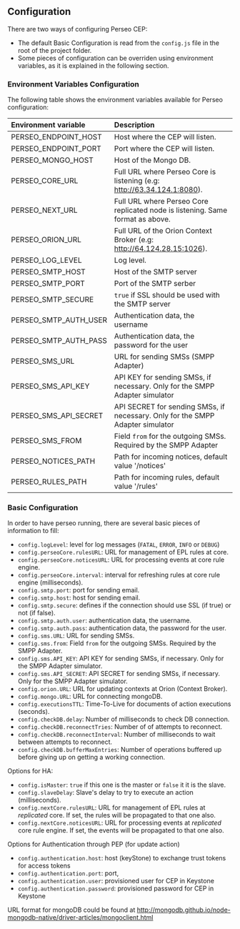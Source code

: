 <a name="configuration"></a>
## Configuration
There are two ways of configuring Perseo CEP:
* The default Basic Configuration is read from the `config.js` file in the root of the project folder.
* Some pieces of configuration can be overriden using environment variables, as it is explained in the following section.
 
### Environment Variables Configuration
The following table shows the environment variables available for Perseo configuration:

| Environment variable      | Description                            |
|:------------------------- |:-------------------------------------- |
| PERSEO_ENDPOINT_HOST      | Host where the CEP will listen.        |
| PERSEO_ENDPOINT_PORT      | Port where the CEP will listen.        |
| PERSEO_MONGO_HOST         | Host of the Mongo DB.                  |
| PERSEO_CORE_URL           | Full URL where Perseo Core is listening (e.g: http://63.34.124.1:8080). |
| PERSEO_NEXT_URL           | Full URL where Perseo Core replicated node is listening. Same format as above. |
| PERSEO_ORION_URL          | Full URL of the Orion Context Broker (e.g: http://64.124.28.15:1026).          |
| PERSEO_LOG_LEVEL          | Log level.         |
| PERSEO_SMTP_HOST          | Host of the SMTP server |
| PERSEO_SMTP_PORT          | Port of the SMTP serber |
| PERSEO_SMTP_SECURE        | `true` if SSL should be used with the SMTP server |
| PERSEO_SMTP_AUTH_USER     | Authentication data, the username |
| PERSEO_SMTP_AUTH_PASS     | Authentication data, the password for the user |
| PERSEO_SMS_URL            | URL for sending SMSs (SMPP Adapter) |
| PERSEO_SMS_API_KEY        | API KEY for sending SMSs, if necessary. Only for the SMPP Adapter simulator |
| PERSEO_SMS_API_SECRET     | API SECRET for sending SMSs, if necessary. Only for the SMPP Adapter simulator |
| PERSEO_SMS_FROM           | Field `from` for the outgoing SMSs. Required by the SMPP Adapter |
| PERSEO_NOTICES_PATH       | Path for incoming notices, default value '/notices' |
| PERSEO_RULES_PATH         | Path for incoming rules, default value '/rules' |

### Basic Configuration
In order to have perseo running, there are several basic pieces of information to fill:
* `config.logLevel`: level for log messages (`FATAL`, `ERROR`, `INFO` or `DEBUG`)
* `config.perseoCore.rulesURL`: URL for management of EPL rules at core.
* `config.perseoCore.noticesURL`: URL for processing events at core rule engine.
* `config.perseoCore.interval`: interval for refreshing rules at core rule engine (milliseconds).
* `config.smtp.port`: port for sending email.
* `config.smtp.host`:  host for sending email.
* `config.smtp.secure`:  defines if the connection should use SSL (if true) or not (if false).
* `config.smtp.auth.user`:  authentication data, the username.
* `config.smtp.auth.pass`:  authentication data, the password for the user.
* `config.sms.URL`: URL for sending SMSs.
* `config.sms.from`: Field `from` for the outgoing SMSs. Required by the SMPP Adapter.
* `config.sms.API_KEY`: API KEY for sending SMSs, if necessary. Only for the SMPP Adapter simulator.
* `config.sms.API_SECRET`: API SECRET for sending SMSs, if necessary. Only for the SMPP Adapter simulator.
* `config.orion.URL`: URL for updating contexts at Orion (Context Broker).
* `config.mongo.URL`: URL for connecting mongoDB.
* `config.executionsTTL`: Time-To-Live for documents of action executions (seconds).
* `config.checkDB.delay`:  Number of milliseconds to check DB connection.
* `config.checkDB.reconnectTries`:  Number of of attempts to reconnect.
* `config.checkDB.reconnectInterval`:  Number of milliseconds to wait between attempts to reconnect.
* `config.checkDB.bufferMaxEntries`:  Number of operations buffered up before giving up on getting a working connection.



Options for HA:
* `config.isMaster`: `true` if this one is the master or `false` it it is the slave.
* `config.slaveDelay`: Slave's delay to try to execute an action (milliseconds).
* `config.nextCore.rulesURL`: URL for management of EPL rules at *replicated* core. If set, the rules will be propagated to that one also.
* `config.nextCore.noticesURL`: URL for processing events at *replicated* core rule engine. If set, the events will be propagated to that one also.

Options for Authentication through PEP (for update action)
* `config.authentication.host`: host (keyStone) to exchange trust tokens for access tokens
* `config.authentication.port`: port,
* `config.authentication.user`: provisioned user for CEP in Keystone
* `config.authentication.password`: provisioned password for CEP in Keystone


URL format for mongoDB could be found at http://mongodb.github.io/node-mongodb-native/driver-articles/mongoclient.html
